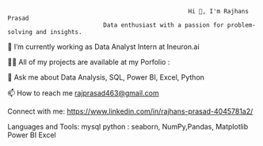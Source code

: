                                 

                                                       Hi 👋, I'm Rajhans Prasad
                               Data enthusiast with a passion for problem-solving and insights.




🔭 I’m currently working as Data Analyst Intern at Ineuron.ai

👨‍💻 All of my projects are available at my Porfolio : 

💬 Ask me about Data Analysis, SQL, Power BI, Excel, Python

📫 How to reach me rajprasad463@gmail.com

 
Connect with me:
https://www.linkedin.com/in/rajhans-prasad-4045781a2/

Languages and Tools:
mysql
python : seaborn, NumPy,Pandas, Matplotlib
Power BI
Excel 
